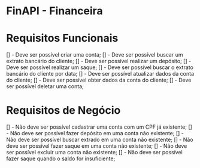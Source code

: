 # FinAPI - Financeira

# Requisitos Funcionais

[] - Deve ser possível criar uma conta;
[] - Deve ser possível buscar um extrato bancário do cliente;
[] - Deve ser possível realizar um depósito;
[] - Deve ser possível realizar um saque;
[] - Deve ser possível buscar o extrato bancário do cliente por data;
[] - Deve ser possível atualizar dados da conta do cliente;
[] - Deve ser possível obter dados da conta do cliente;
[] - Deve ser possível deletar uma conta;

# Requisitos de Negócio

[] - Não deve ser possível cadastrar uma conta com um CPF já existente;
[] - Não deve ser possível fazer depósito em uma conta não existente;
[] - Não deve ser possível buscar extrado em uma conta não existente;
[] - Não deve ser possível fazer saque em uma conta não existente;
[] - Não deve ser possível excluir uma conta não existente;
[] - Não deve ser possível fazer saque quando o saldo for insuficiente;
